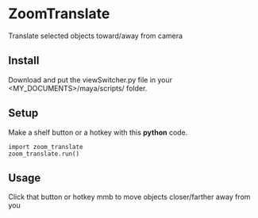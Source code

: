 # ZoomTranslate
Translate selected objects toward/away from camera

## Install
Download and put the viewSwitcher.py file in your <MY_DOCUMENTS>/maya/scripts/ folder.

## Setup
Make a shelf button or a hotkey with this <b>python</b> code.
```
import zoom_translate
zoom_translate.run()
```

## Usage
Click that button or hotkey
mmb to move objects closer/farther away from you

